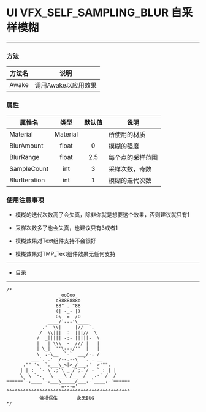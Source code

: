 # UI VFX_SELF_SAMPLING_BLUR 自采样模糊

---

### 方法

| 方法名   | 说明           |
| ----- | ------------ |
| Awake | 调用Awake以应用效果 |

### 属性

| 属性名           | 类型       | 默认值 | 说明       |
| ------------- |:--------:|:---:| -------- |
| Material      | Material |     | 所使用的材质   |
| BlurAmount    | float    | 0   | 模糊的强度    |
| BlurRange     | float    | 2.5 | 每个点的采样范围 |
| SampleCount   | int      | 3   | 采样次数，奇数  |
| BlurIteration | int      | 1   | 模糊的迭代次数  |

### 使用注意事项

- 模糊的迭代次数高了会失真，除非你就是想要这个效果，否则建议就只有1

- 采样次数多了也会失真，也建议只有3或者1

- 模糊效果对Text组件支持不会很好

- 模糊效果对TMP_Text组件效果无任何支持

---

- [目录](https://github.com/FQMWakeZero/ShaderTools/blob/main/README.md)
---

```
/*
                   _ooOoo_
                  o8888888o
                  88" . "88
                  (| -_- |)
                  O\  =  /O
               ____/`---'\____
             .'  \\|     |//  `.
            /  \\|||  :  |||//  \
           /  _||||| -:- |||||-  \
           |   | \\\  -  /// |   |
           | \_|  ''\---/''  |   |
           \  .-\__  `-`  ___/-. /
         ___`. .'  /--.--\  `. . __
      ."" '<  `.___\_<|>_/___.'  >'"".
     | | :  `- \`.;`\ _ /`;.`/ - ` : | |
     \  \ `-.   \_ __\ /__ _/   .-` /  /
======`-.____`-.___\_____/___.-`____.-'======
                   `=---='
^^^^^^^^^^^^^^^^^^^^^^^^^^^^^^^^^^^^^^^^^^^^^
            佛祖保佑       永无BUG
*/
```
